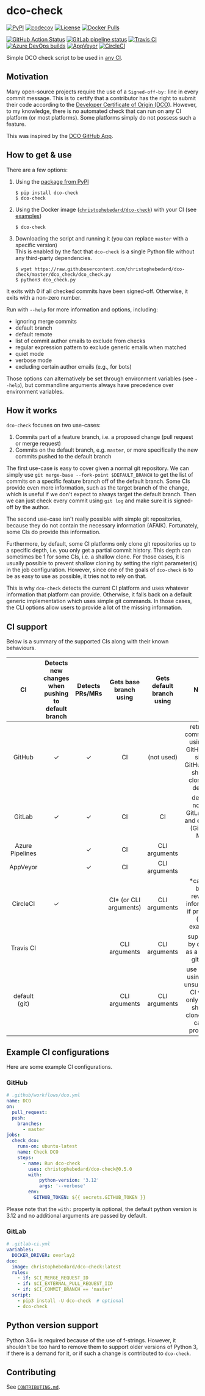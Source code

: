# dco-check

[![PyPI](https://img.shields.io/pypi/v/dco-check)](https://pypi.org/project/dco-check/)
[![codecov](https://codecov.io/gh/christophebedard/dco-check/branch/master/graph/badge.svg)](https://codecov.io/gh/christophebedard/dco-check)
[![License](https://img.shields.io/github/license/christophebedard/dco-check)](https://github.com/christophebedard/dco-check/blob/master/LICENSE)
[![Docker Pulls](https://img.shields.io/docker/pulls/christophebedard/dco-check?logo=docker)](https://hub.docker.com/r/christophebedard/dco-check)

[![GitHub Action Status](https://img.shields.io/github/actions/workflow/status/christophebedard/dco-check/test.yml?label=CI&logo=github)](https://github.com/christophebedard/dco-check)
[![GitLab pipeline status](https://img.shields.io/gitlab/pipeline/christophebedard/dco-check?label=CI&logo=gitlab)](https://gitlab.com/christophebedard/dco-check/commits/master)
[![Travis CI](https://img.shields.io/travis/com/christophebedard/dco-check?label=CI&logo=travis)](https://travis-ci.com/github/christophebedard/dco-check)
[![Azure DevOps builds](https://img.shields.io/azure-devops/build/christophebedard/74e64a5d-0fe6-4759-bb97-eb77bb0d15af/1?label=CI&logo=azure%20pipelines)](https://dev.azure.com/christophebedard/dco-check/_build/latest?definitionId=1&branchName=master)
[![AppVeyor](https://img.shields.io/appveyor/build/christophebedard/dco-check?label=CI&logo=appveyor)](https://ci.appveyor.com/project/christophebedard/dco-check)
[![CircleCI](https://img.shields.io/circleci/build/github/christophebedard/dco-check?label=CI&logo=circle&logoColor=white)](https://circleci.com/gh/christophebedard/dco-check)

Simple DCO check script to be used in [any CI](#ci-support).

## Motivation

Many open-source projects require the use of a `Signed-off-by:` line in every commit message.
This is to certify that a contributor has the right to submit their code according to the [Developer Certificate of Origin (DCO)](https://developercertificate.org/).
However, to my knowledge, there is no automated check that can run on any CI platform (or most platforms).
Some platforms simply do not possess such a feature.

This was inspired by the [DCO GitHub App](https://github.com/apps/dco).

## How to get & use

There are a few options:

1. Using the [package from PyPI](https://pypi.org/project/dco-check/)
    ```shell
    $ pip install dco-check
    $ dco-check
    ```
1. Using the Docker image ([`christophebedard/dco-check`](https://hub.docker.com/r/christophebedard/dco-check)) with your CI (see [examples](#Example-CI-configurations))
    ```shell
    $ dco-check
    ```
1. Downloading the script and running it (you can replace `master` with a specific version)  
    This is enabled by the fact that `dco-check` is a single Python file without any third-party dependencies.
    ```shell
    $ wget https://raw.githubusercontent.com/christophebedard/dco-check/master/dco_check/dco_check.py
    $ python3 dco_check.py
    ```

It exits with 0 if all checked commits have been signed-off.
Otherwise, it exits with a non-zero number.

Run with `--help` for more information and options, including:

* ignoring merge commits
* default branch
* default remote
* list of commit author emails to exclude from checks
* regular expression pattern to exclude generic emails when matched 
* quiet mode
* verbose mode
* excluding certain author emails (e.g., for bots)

Those options can alternatively be set through environment variables (see `--help`), but commandline arguments always have precedence over environment variables.

## How it works

`dco-check` focuses on two use-cases:

1. Commits part of a feature branch, i.e. a proposed change (pull request or merge request)
1. Commits on the default branch, e.g. `master`, or more specifically the new commits pushed to the default branch

The first use-case is easy to cover given a normal git repository.
We can simply use `git merge-base --fork-point $DEFAULT_BRANCH` to get the list of commits on a specific feature branch off of the default branch.
Some CIs provide even more information, such as the target branch of the change, which is useful if we don't expect to always target the default branch.
Then we can just check every commit using `git log` and make sure it is signed-off by the author.

The second use-case isn't really possible with simple git repositories, because they do not contain the necessary information (AFAIK).
Fortunately, some CIs do provide this information.

Furthermore, by default, some CI platforms only clone git repositories up to a specific depth, i.e. you only get a partial commit history.
This depth can sometimes be 1 for some CIs, i.e. a shallow clone.
For those cases, it is usually possible to prevent shallow cloning by setting the right parameter(s) in the job configuration.
However, since one of the goals of `dco-check` is to be as easy to use as possible, it tries not to rely on that.

This is why `dco-check` detects the current CI platform and uses whatever information that platform can provide.
Otherwise, it falls back on a default generic implementation which uses simple git commands.
In those cases, the CLI options allow users to provide a lot of the missing information.

## CI support

Below is a summary of the supported CIs along with their known behaviours.

| CI | Detects new changes when pushing to default branch | Detects PRs/MRs | Gets base branch using | Gets default branch using | Notes |
|:--:|:--------------------------------------------------:|:---------------:|:----------------------:|:-------------------------:|:-----:|
|GitHub|✓|✓|CI|(not used)|retrieves commit data using the GitHub API, since GitHub does shallow clones by default|
|GitLab|✓|✓|CI|CI|detects normal GitLab MRs and external (GitHub) MRs|
|Azure Pipelines||✓|CI|CLI arguments||
|AppVeyor||✓|CI|CLI arguments||
|CircleCI|✓||CI\* (or CLI arguments)|CLI arguments|\*can use base revision information if provided (see example)|
|Travis CI|||CLI arguments|CLI arguments|supported by default as a normal git repo|
|default (git)|||CLI arguments|CLI arguments|use locally; using in an unsupported CI which only does a shallow clone might cause problems|

## Example CI configurations

Here are some example CI configurations.

### GitHub

```yaml
# .github/workflows/dco.yml
name: DCO
on:
  pull_request:
  push:
    branches:
      - master
jobs:
  check_dco:
    runs-on: ubuntu-latest
    name: Check DCO
    steps:
      - name: Run dco-check
        uses: christophebedard/dco-check@0.5.0
        with:
            python-version: '3.12'
            args: '--verbose'
        env:
          GITHUB_TOKEN: ${{ secrets.GITHUB_TOKEN }}
```

Please note that the `with:` property is optional, the default python version is 3.12 and no additional arguments are passed by default.

### GitLab

```yaml
# .gitlab-ci.yml
variables:
  DOCKER_DRIVER: overlay2
dco:
  image: christophebedard/dco-check:latest
  rules:
    - if: $CI_MERGE_REQUEST_ID
    - if: $CI_EXTERNAL_PULL_REQUEST_IID
    - if: $CI_COMMIT_BRANCH == 'master'
  script:
    - pip3 install -U dco-check  # optional
    - dco-check
```

## Python version support

Python 3.6+ is required because of the use of f-strings.
However, it shouldn't be too hard to remove them to support older versions of Python 3, if there is a demand for it, or if such a change is contributed to `dco-check`.

## Contributing

See [`CONTRIBUTING.md`](./CONTRIBUTING.md).
